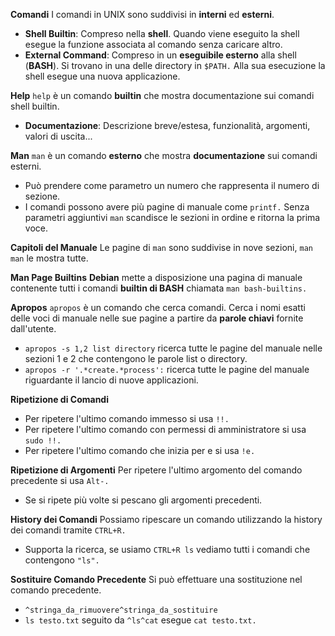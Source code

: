 **Comandi**
I comandi in UNIX sono suddivisi in **interni** ed **esterni**.
- **Shell Builtin**: Compreso nella **shell**. Quando viene eseguito la shell esegue la funzione associata al comando senza caricare altro.
- **External Command**: Compreso in un **eseguibile esterno** alla shell (**BASH**). Si trovano in una delle directory in `$PATH.` Alla sua esecuzione la shell esegue una nuova applicazione.

**Help**
`help` è un comando **builtin** che mostra documentazione sui comandi shell builtin.
- **Documentazione**: Descrizione breve/estesa, funzionalità, argomenti, valori di uscita...

**Man**
`man` è un comando **esterno** che mostra **documentazione** sui comandi esterni.
- Può prendere come parametro un numero che rappresenta il numero di sezione.
- I comandi possono avere più pagine di manuale come `printf.` Senza parametri aggiuntivi `man` scandisce le sezioni in ordine e ritorna la prima voce.

**Capitoli del Manuale**
Le pagine di `man` sono suddivise in nove sezioni, `man man` le mostra tutte.

**Man Page Builtins**
**Debian** mette a disposizione una pagina di manuale contenente tutti i comandi **builtin di BASH** chiamata `man bash-builtins.`

**Apropos**
`apropos` è un comando che cerca comandi. Cerca i nomi esatti delle voci di manuale nelle sue pagine a partire da **parole chiavi** fornite dall'utente.
- `apropos -s 1,2 list directory` ricerca tutte le pagine del manuale nelle sezioni 1 e 2 che contengono le parole list o directory.
- `apropos -r '.*create.*process':` ricerca tutte le pagine del manuale riguardante il lancio di nuove applicazioni.

**Ripetizione di Comandi**
- Per ripetere l'ultimo comando immesso si usa `!!.`
- Per ripetere l'ultimo comando con permessi di amministratore si usa `sudo !!.`
- Per ripetere l'ultimo comando che inizia per e si usa `!e.`

**Ripetizione di Argomenti**
Per ripetere l'ultimo argomento del comando precedente si usa `Alt-.`
- Se si ripete più volte si pescano gli argomenti precedenti.

**History dei Comandi**
Possiamo ripescare un comando utilizzando la history dei comandi tramite `CTRL+R.`
- Supporta la ricerca, se usiamo `CTRL+R ls` vediamo tutti i comandi che contengono `"ls".`

**Sostituire Comando Precedente**
Si può effettuare una sostituzione nel comando precedente.
- `^stringa_da_rimuovere^stringa_da_sostituire`
- `ls testo.txt` seguito da `^ls^cat` esegue `cat testo.txt.`